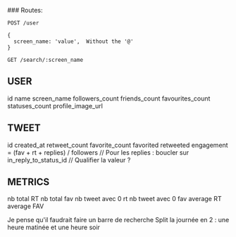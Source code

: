 ### Routes:
```
POST /user

{
  screen_name: 'value',  Without the '@'
}

```

```
GET /search/:screen_name
```

USER
------------------
id
name
screen_name
followers_count
friends_count
favourites_count
statuses_count
profile_image_url

TWEET
-----------------
id
created_at
retweet_count
favorite_count
favorited
retweeted
engagement = (fav + rt + replies) / followers
// Pour les replies : boucler sur in_reply_to_status_id
// Qualifier la valeur ?

METRICS
-----------------
nb total RT
nb total fav
nb tweet avec 0 rt
nb tweet avec 0 fav
average RT
average FAV

Je pense qu'il faudrait faire un barre de recherche
Split la journée en 2 : une heure matinée et une heure soir
